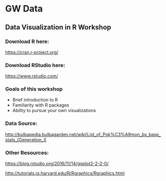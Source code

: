 # GW Data
## Data Visualization in R Workshop

### Download R here:
https://cran.r-project.org/

### Download RStudio here:
https://www.rstudio.com/

### Goals of this workshop

* Brief introduction to R
* Familiarity with R packages
* Ability to pursue your own visualizations

### Data Source:

http://bulbapedia.bulbagarden.net/wiki/List_of_Pok%C3%A9mon_by_base_stats_(Generation_I)

### Other Resources:

https://blog.rstudio.org/2016/11/14/ggplot2-2-2-0/

http://tutorials.iq.harvard.edu/R/Rgraphics/Rgraphics.html
